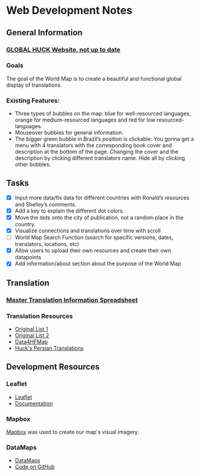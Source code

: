 # Web Development Notes
## General Information
### [GLOBAL HUCK Website, not up to date](https://rosetta.univ-lille.fr/worldmap/)
### Goals
The goal of the World Map is to create a beautiful and functional global display of translations.
### Existing Features:
- Three types of bubbles on the map: blue for well-resourced languages, orange for medium-resourced languages and red for low resourced-languages.
- Mouseover bubbles for general information.
- The bigger green bubble in Brazil’s position is clickable: You gonna get a menu with 4 translators with the corresponding book cover and description at the bottom of the page. Changing the cover and the description by clicking different translators name. Hide all by clicking other bubbles.
## Tasks
- [x] Input more data/fix data for different countries with Ronald’s resources and Shelley’s comments.
- [x] Add a key to explain the different dot colors.
- [x] Move the dots onto the city of publication, not a random place in the country.
- [x] Visualize connections and translations over time with scroll
- [ ] World Map Search Function (search for specific versions, dates, translators, locations, etc)
- [x] Allow users to upload their own resources and create their own datapoints
- [x] Add information/about section about the purpose of the World Map
## Translation
### [Master Translation Information Spreadsheet](https://docs.google.com/spreadsheets/d/1sQtRXbG75R3gzBwgiKGg_GZJ8MnEodmHRJf6rCj35P0/edit?usp=sharing)
### Translation Resources 
- [Original List 1](references/List%of%translations%to%feed%the%map1.pdf)
- [Original List 2](references/datav1.xlsx)
- [Data4HFMap](references/Data4HFMap.docx)
- [Huck's Persian Translations](references/Huck's%Persian%Translations.docx)
## Development Resources
### Leaflet
- [Leaflet](https://leafletjs.com/)
- [Documentation](https://leafletjs.com/reference-1.6.0.html)
### Mapbox
[Mapbox](https://www.mapbox.com/) was used to create our map's visual imagery.
### DataMaps
- [DataMaps](http://datamaps.github.io)
- [Code on GitHub](https://github.com/markmarkoh/datamaps/blob/master/README.md#getting-started)
